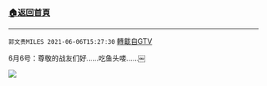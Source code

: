 ﻿###  [:house:返回首頁](https://github.com/ourhimalayas/txt)
---

`郭文贵MILES 2021-06-06T15:27:30` [轉載自GTV](https://gtv.org/web/#/UserInfo/5e596957357cc612d35a8044)

6月6号：尊敬的战友们好……吃鱼头喽……￼

[![](https://filegroup.gtv.org/cdn-cgi/image/width=600/https://filegroup.gtv.org/group8/web/20210606/15/27/0/9521e6f7dc2777c90a2a304080e90b27.jpg)](https://filegroup.gtv.org/group8/web/20210606/15/27/0/be7dd764de79e8100c4ae879355956c3.mp4)